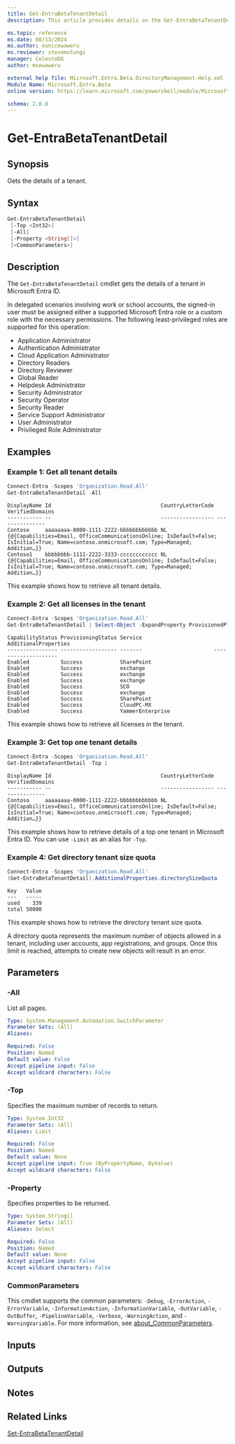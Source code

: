 ```yaml
---
title: Get-EntraBetaTenantDetail
description: This article provides details on the Get-EntraBetaTenantDetail command.

ms.topic: reference
ms.date: 08/13/2024
ms.author: eunicewaweru
ms.reviewer: stevemutungi
manager: CelesteDG
author: msewaweru

external help file: Microsoft.Entra.Beta.DirectoryManagement-Help.xml
Module Name: Microsoft.Entra.Beta
online version: https://learn.microsoft.com/powershell/module/Microsoft.Entra.Beta/Get-EntraBetaTenantDetail

schema: 2.0.0
---
```


# Get-EntraBetaTenantDetail

## Synopsis

Gets the details of a tenant.

## Syntax

```powershell
Get-EntraBetaTenantDetail
 [-Top <Int32>]
 [-All]
 [-Property <String[]>]
 [<CommonParameters>]
```

## Description

The `Get-EntraBetaTenantDetail` cmdlet gets the details of a tenant in Microsoft Entra ID.

In delegated scenarios involving work or school accounts, the signed-in user must be assigned either a supported Microsoft Entra role or a custom role with the necessary permissions. The following least-privileged roles are supported for this operation:

- Application Administrator
- Authentication Administrator
- Cloud Application Administrator
- Directory Readers
- Directory Reviewer
- Global Reader
- Helpdesk Administrator
- Security Administrator
- Security Operator
- Security Reader
- Service Support Administrator
- User Administrator
- Privileged Role Administrator

## Examples

### Example 1: Get all tenant details

```powershell
Connect-Entra -Scopes 'Organization.Read.All'
Get-EntraBetaTenantDetail -All
```

```Output
DisplayName Id                                   CountryLetterCode VerifiedDomains
----------- --                                   ----------------- ---------------
Contoso     aaaaaaaa-0000-1111-2222-bbbbbbbbbbbb NL                {@{Capabilities=Email, OfficeCommunicationsOnline; IsDefault=False; IsInitial=True; Name=contoso.onmicrosoft.com; Type=Managed; Addition…}}
Contoso1    bbbbbbbb-1111-2222-3333-cccccccccccc NL                {@{Capabilities=Email, OfficeCommunicationsOnline; IsDefault=False; IsInitial=True; Name=contoso.onmicrosoft.com; Type=Managed; Addition…}}
```

This example shows how to retrieve all tenant details.

### Example 2: Get all licenses in the tenant

```powershell
Connect-Entra -Scopes 'Organization.Read.All'
Get-EntraBetaTenantDetail | Select-Object -ExpandProperty ProvisionedPlans
```

```Output
CapabilityStatus ProvisioningStatus Service                       AdditionalProperties
---------------- ------------------ -------                       --------------------
Enabled          Success            SharePoint
Enabled          Success            exchange
Enabled          Success            exchange
Enabled          Success            exchange
Enabled          Success            SCO
Enabled          Success            exchange
Enabled          Success            SharePoint
Enabled          Success            CloudPC-MX
Enabled          Success            YammerEnterprise
```

This example shows how to retrieve all licenses in the tenant.

### Example 3: Get top one tenant details

```powershell
Connect-Entra -Scopes 'Organization.Read.All'
Get-EntraBetaTenantDetail -Top 1
```

```Output
DisplayName Id                                   CountryLetterCode VerifiedDomains
----------- --                                   ----------------- ---------------
Contoso     aaaaaaaa-0000-1111-2222-bbbbbbbbbbbb NL                {@{Capabilities=Email, OfficeCommunicationsOnline; IsDefault=False; IsInitial=True; Name=contoso.onmicrosoft.com; Type=Managed; Addition…}}
```

This example shows how to retrieve details of a top one tenant in Microsoft Entra ID. You can use `-Limit` as an alias for `-Top`.

### Example 4: Get directory tenant size quota

```powershell
Connect-Entra -Scopes 'Organization.Read.All'
(Get-EntraBetaTenantDetail).AdditionalProperties.directorySizeQuota
```

```Output
Key   Value
---   -----
used    339
total 50000
```

This example shows how to retrieve the directory tenant size quota.

A directory quota represents the maximum number of objects allowed in a tenant, including user accounts, app registrations, and groups. Once this limit is reached, attempts to create new objects will result in an error.

## Parameters

### -All

List all pages.

```yaml
Type: System.Management.Automation.SwitchParameter
Parameter Sets: (All)
Aliases:

Required: False
Position: Named
Default value: False
Accept pipeline input: False
Accept wildcard characters: False
```

### -Top

Specifies the maximum number of records to return.

```yaml
Type: System.Int32
Parameter Sets: (All)
Aliases: Limit

Required: False
Position: Named
Default value: None
Accept pipeline input: True (ByPropertyName, ByValue)
Accept wildcard characters: False
```

### -Property

Specifies properties to be returned.

```yaml
Type: System.String[]
Parameter Sets: (All)
Aliases: Select

Required: False
Position: Named
Default value: None
Accept pipeline input: False
Accept wildcard characters: False
```

### CommonParameters

This cmdlet supports the common parameters: `-Debug`, `-ErrorAction`, `-ErrorVariable`, `-InformationAction`, `-InformationVariable`, `-OutVariable`, `-OutBuffer`, `-PipelineVariable`, `-Verbose`, `-WarningAction`, and `-WarningVariable`. For more information, see [about_CommonParameters](https://go.microsoft.com/fwlink/?LinkID=113216).

## Inputs

## Outputs

## Notes

## Related Links

[Set-EntraBetaTenantDetail](Set-EntraBetaTenantDetail.md)
